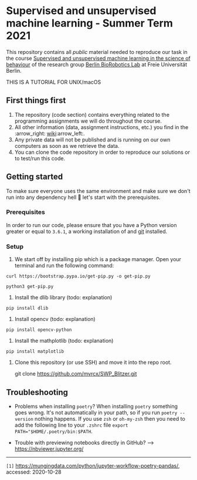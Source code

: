 # Supervised and unsupervised machine learning - Summer Term 2021
This repository contains all *public* material needed to reproduce our task in the course [Supervised and unsupervised machine learning in the science of behaviour][1] of the research group [Berlin BioRobotics Lab][2] at Freie Universität Berlin.

THIS IS A TUTORIAL FOR UNIX/macOS

## First things first
1. The repository (code section) contains everything related to the programming assignments we will do throughout the course.
1. All other information (data, assignment instructions, etc.) you find in the :arrow\_right: [wiki][3]:arrow\_left:.
1. Any private data will not be published and is running on our own computers as soon as we retrieve the data. 
1. You can clone the code repository in order to reproduce our solutions or to test/run this code.

## Getting started

To make sure everyone uses the same environment and make sure we don't run into any dependency hell :volcano: let's start with the prerequisites.

### Prerequisites

In order to run our code, please ensure that you have a Python version greater or equal to `3.6.1`, a working installation of and [git][5] installed.


### Setup

1. We start off by installing pip which is a package manager. Open your terminal and run the following command:

  `curl https://bootstrap.pypa.io/get-pip.py -o get-pip.py`
  
  `python3 get-pip.py`
  
1. Install the dlib library (todo: explanation)
  
  `pip install dlib`
  
1. Install opencv (todo: explanation)
  
  `pip install opencv-python`
  
1. Install the mathplotlib (todo: explanation)
  
  `pip install matplotlib`

1. Clone this repository (or use SSH) and move it into the repo root.

	git clone https://github.com/mvrcx/SWP_Blitzer.git


## Troubleshooting

* Problems when installing `poetry`? When installing `poetry` something goes wrong. It's not automatically in your path, so if you run `poetry --version` nothing happens. If you use `zsh` or `oh-my-zsh` then you need to add the following line to your `.zshrc` file `export PATH="$HOME/.poetry/bin:$PATH`.

* Trouble with previewing notebooks directly in GitHub? --\> https://nbviewer.jupyter.org/

---- 
`[1]` https://mungingdata.com/python/jupyter-workflow-poetry-pandas/, accessed: 2020-10-28

[1]:	https://www.mi.fu-berlin.de/en/inf/groups/hcc/teaching/winter_term_2020_21/course_human_centered_data_science.html
[2]:	https://www.mi.fu-berlin.de/en/inf/groups/hcc/index.html
[3]:	https://github.com/FUB-HCC/hcds-winter-2020/wiki
[4]:	https://python-poetry.org/docs/
[5]:	https://git-scm.com/book/en/v2/Getting-Started-Installing-Git
